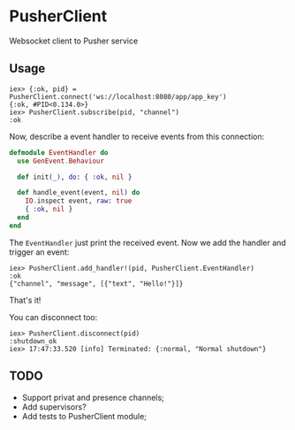 # PusherClient

Websocket client to Pusher service

## Usage

```iex
iex> {:ok, pid} = PusherClient.connect('ws://localhost:8080/app/app_key')
{:ok, #PID<0.134.0>}
iex> PusherClient.subscribe(pid, "channel")
:ok
```

Now, describe a event handler to receive events from this connection:

```elixir
defmodule EventHandler do
  use GenEvent.Behaviour

  def init(_), do: { :ok, nil }

  def handle_event(event, nil) do
    IO.inspect event, raw: true
    { :ok, nil }
  end
end
```

The `EventHandler` just print the received event. Now we add the handler and trigger an event:

```iex
iex> PusherClient.add_handler!(pid, PusherClient.EventHandler)
:ok
{"channel", "message", [{"text", "Hello!"}]}
```

That's it!

You can disconnect too:

```iex
iex> PusherClient.disconnect(pid)
:shutdown_ok
iex> 17:47:33.520 [info] Terminated: {:normal, "Normal shutdown"}
```

## TODO

* Support privat and presence channels;
* Add supervisors?
* Add tests to PusherClient module;
